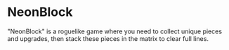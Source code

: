 # NeonBlock
"NeonBlock" is a roguelike game where you need to collect unique pieces and upgrades, then stack these pieces in the matrix to clear full lines.
